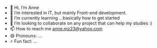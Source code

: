 - 👋 Hi, I’m Anne
- 👀 I’m interested in IT, but mainly Front-end development.
- 🌱 I’m currently learning ...basically how to get started
- 💞️ I’m looking to collaborate on any project that can help my studies :)
- 📫 How to reach me anne.mz23@yahoo.com
- 😄 Pronouns: ...
- ⚡ Fun fact: ...

<!---
annem23/annem23 is a ✨ special ✨ repository because its `README.md` (this file) appears on your GitHub profile.
You can click the Preview link to take a look at your changes.
--->
